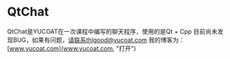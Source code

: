 QtChat
======

QtChat是YUCOAT在一次课程中编写的聊天程序，使用的是Qt + Cpp
目前尚未发现BUG，如果有问题，请联系thlgood@yucoat.com
我的博客为：[www.yucoat.com](www.yucoat.com, "打开")

